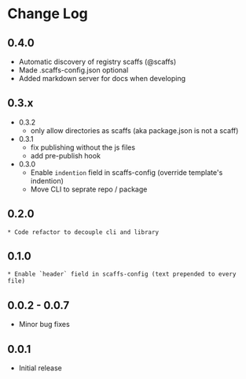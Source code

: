 # Change Log

## 0.4.0

* Automatic discovery of registry scaffs (@scaffs)
* Made .scaffs-config.json optional
* Added markdown server for docs when developing

## 0.3.x

* 0.3.2
    * only allow directories as scaffs (aka package.json is not a scaff)
* 0.3.1
    * fix publishing without the js files
    * add pre-publish hook
* 0.3.0
    * Enable `indention` field in scaffs-config (override template's indention)
    * Move CLI to seprate repo / package

## 0.2.0
    * Code refactor to decouple cli and library

## 0.1.0
    * Enable `header` field in scaffs-config (text prepended to every file)

## 0.0.2 - 0.0.7

* Minor bug fixes

## 0.0.1

* Initial release